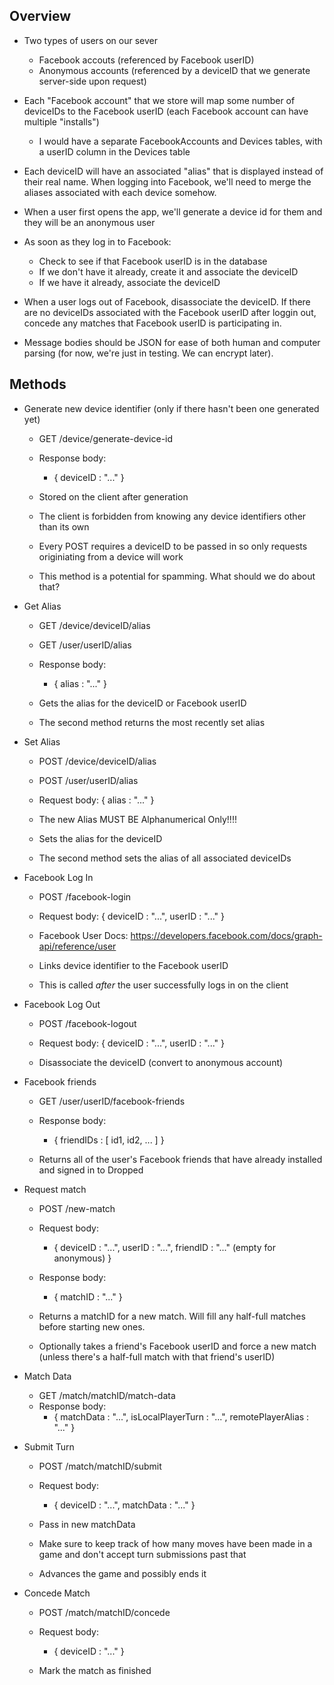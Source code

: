 Overview
--------

- Two types of users on our sever
    - Facebook accouts (referenced by Facebook userID)
    - Anonymous accounts (referenced by a deviceID that we generate server-side upon request)

- Each "Facebook account" that we store will map some number of deviceIDs to the Facebook userID (each Facebook account can have multiple "installs")
    - I would have a separate FacebookAccounts and Devices tables, with a userID column in the Devices table

- Each deviceID will have an associated "alias" that is displayed instead of their real name. When logging
  into Facebook, we'll need to merge the aliases associated with each device somehow.

- When a user first opens the app, we'll generate a device id for them and they will be an anonymous user

- As soon as they log in to Facebook:
    - Check to see if that Facebook userID is in the database
    - If we don't have it already, create it and associate the deviceID
    - If we have it already, associate the deviceID

- When a user logs out of Facebook, disassociate the deviceID. If there are no deviceIDs associated with the Facebook userID after loggin
  out, concede any matches that Facebook userID is participating in.

- Message bodies should be JSON for ease of both human and computer parsing (for now, we're just in testing. We can encrypt later).

Methods
-------

- Generate new device identifier (only if there hasn't been one generated yet)
    - GET /device/generate-device-id
    - Response body:
        - { deviceID : "..." }

    - Stored on the client after generation
    - The client is forbidden from knowing any device identifiers other than its own
    - Every POST requires a deviceID to be passed in so only requests originiating from
      a device will work

    - This method is a potential for spamming. What should we do about that?

- Get Alias
    - GET /device/deviceID/alias
    - GET /user/userID/alias
    - Response body:
        - { alias : "..." }

    - Gets the alias for the deviceID or Facebook userID
    - The second method returns the most recently set alias

- Set Alias
    - POST /device/deviceID/alias
    - POST /user/userID/alias
    - Request body:
        { alias : "..." }
    - The new Alias MUST BE Alphanumerical Only!!!!

    - Sets the alias for the deviceID
    - The second method sets the alias of all associated deviceIDs

- Facebook Log In
    - POST /facebook-login
    - Request body:
        { deviceID : "...", userID : "..." }

    - Facebook User Docs: https://developers.facebook.com/docs/graph-api/reference/user
    - Links device identifier to the Facebook userID
    - This is called _after_ the user successfully logs in on the client

- Facebook Log Out
    - POST /facebook-logout
    - Request body:
        { deviceID : "...", userID : "..." }

    - Disassociate the deviceID (convert to anonymous account)

- Facebook friends
    - GET /user/userID/facebook-friends
    - Response body:
        - { friendIDs : [ id1, id2, ... ] }

    - Returns all of the user's Facebook friends that have already installed and signed in to Dropped

- Request match
    - POST /new-match
    - Request body:
        - { deviceID : "...", userID : "...", friendID : "..." (empty for anonymous) }
    - Response body:
        - { matchID : "..." }

    - Returns a matchID for a new match. Will fill any half-full matches before starting new ones.
    - Optionally takes a friend's Facebook userID and force a new match (unless there's a half-full match
      with that friend's userID)

- Match Data
    - GET /match/matchID/match-data
    - Response body:
        - { matchData : "...", isLocalPlayerTurn : "...", remotePlayerAlias : "..." }

- Submit Turn
    - POST /match/matchID/submit
    - Request body:
        - { deviceID : "...", matchData : "..." }

    - Pass in new matchData
    - Make sure to keep track of how many moves have been made in a game and don't accept turn submissions past that
    - Advances the game and possibly ends it

- Concede Match
    - POST /match/matchID/concede
    - Request body:
         - { deviceID : "..." }

    - Mark the match as finished

